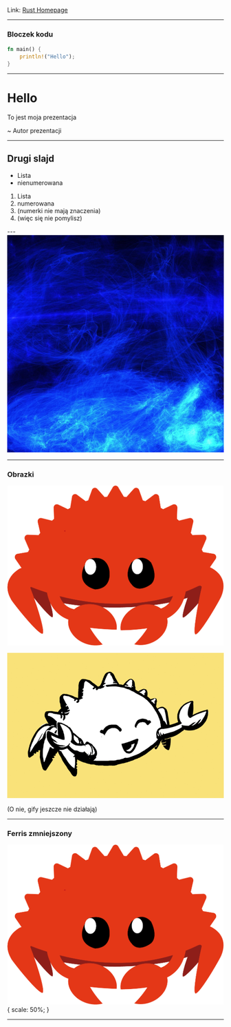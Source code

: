 Link: [Rust Homepage](https://rust-lang.org)

---

### Bloczek kodu

```rust
fn main() {
    println!("Hello");
}
```

---

# Hello

To jest moja prezentacja

~ Autor prezentacji

--- 

## Drugi slajd

- Lista
- nienumerowana

1. Lista
1. numerowana
1234. (numerki nie mają znaczenia)
1. (więc się nie pomylisz)

---![](assets/generic-background.jpg)

---

### Obrazki

![Ferris the crab](assets/ferris.png)

![Ferris the dancing crab](assets/dancing-ferris.gif)

(O nie, gify jeszcze nie działają)

---

### Ferris zmniejszony

![Ferris the crab](assets/ferris.png){ scale: 50%; }

---


